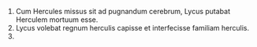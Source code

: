1. Cum Hercules missus sit ad pugnandum cerebrum, Lycus putabat Herculem mortuum esse.
2. Lycus volebat regnum herculis capisse et interfecisse familiam herculis. 
3. 
